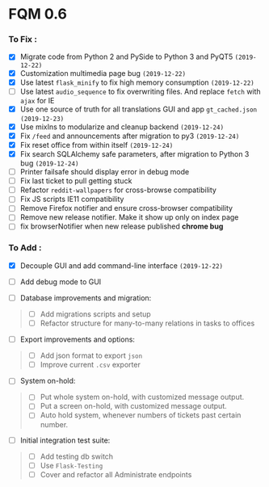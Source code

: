 # FQM 0.6

### To Fix :

- [x] Migrate code from Python 2 and PySide to Python 3 and PyQT5 `(2019-12-22)`
- [x] Customization multimedia page bug `(2019-12-22)`
- [x] Use latest `flask_minify` to fix high memory consumption `(2019-12-22)`
- [ ] Use latest `audio_sequence` to fix overwriting files. And replace `fetch` with `ajax` for IE
- [x] Use one source of truth for all translations GUI and app `gt_cached.json` `(2019-12-23)`
- [x] Use mixIns to modularize and cleanup backend `(2019-12-24)`
- [x] Fix `/feed` and announcements after migration to py3 `(2019-12-24)`
- [x] Fix reset office from within itself `(2019-12-24)`
- [x] Fix search SQLAlchemy safe parameters, after migration to Python 3 bug `(2019-12-24)`
- [ ] Printer failsafe should display error in debug mode
- [ ] Fix last ticket to pull getting stuck
- [ ] Refactor `reddit-wallpapers` for cross-browse compatibility
- [ ] Fix JS scripts IE11 compatibility
- [ ] Remove Firefox notifier and ensure cross-browser compatibility
- [ ] Remove new release notifier. Make it show up only on index page
- [ ] fix browserNotifier when new release published __chrome bug__

### To Add :

- [x] Decouple GUI and add command-line interface `(2019-12-22)`
- [ ] Add debug mode to GUI

- [ ] Database improvements and migration:
> - [ ] Add migrations scripts and setup
> - [ ] Refactor structure for many-to-many relations in tasks to offices

- [ ] Export improvements and options:
> - [ ] Add json format to export `json`
> - [ ] Improve current `.csv` exporter

- [ ] System on-hold:
> - [ ] Put whole system on-hold, with customized message output.
> - [ ] Put a screen on-hold, with customized message output.
> - [ ] Auto hold system, whenever numbers of tickets past certain number.

- [ ] Initial integration test suite:
> - [ ] Add testing db switch
> - [ ] Use `Flask-Testing`
> - [ ] Cover and refactor all Administrate endpoints
